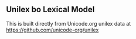 Unilex bo Lexical Model
----------------------

This is built directly from Unicode.org unilex data at
https://github.com/unicode-org/unilex
